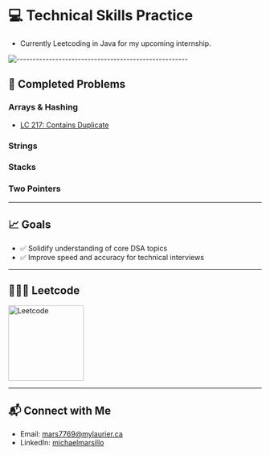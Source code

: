 # 💻 Technical Skills Practice

- Currently Leetcoding in Java for my upcoming internship.

![-----------------------------------------------------](https://raw.githubusercontent.com/andreasbm/readme/master/assets/lines/rainbow.png)

## 📌 Completed Problems

### Arrays & Hashing
- [LC 217: Contains Duplicate](https://github.com/michaelmarsillo/TechnicalPrep/blob/main/Arrays/217.%20Contains%20Duplicate%20Java.md)


### Strings


### Stacks


### Two Pointers


---


## 📈 Goals

- ✅ Solidify understanding of core DSA topics
- ✅ Improve speed and accuracy for technical interviews

---

## 🧑🏼‍💻 Leetcode

<a href="https://leetcode.com/u/hatebonic/">
  <img src="https://i.imgur.com/Zpz1xKb.png" alt="Leetcode"  width="150"/>
</a>


--- 

## 📬 Connect with Me

- Email: [mars7769@mylaurier.ca](mailto:mars7769@mylaurier.ca)
- LinkedIn: [michaelmarsillo](https://www.linkedin.com/in/michaelmarsillo/)
